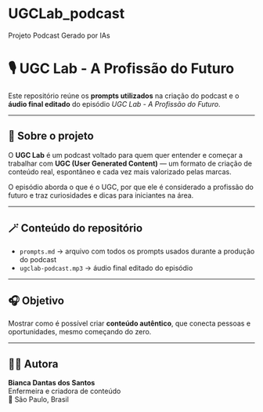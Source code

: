 # UGCLab_podcast
Projeto Podcast Gerado por IAs
# 🎙️ UGC Lab - A Profissão do Futuro

Este repositório reúne os **prompts utilizados** na criação do podcast e o **áudio final editado** do episódio *UGC Lab - A Profissão do Futuro*.

---

## 🧠 Sobre o projeto
O **UGC Lab** é um podcast voltado para quem quer entender e começar a trabalhar com **UGC (User Generated Content)** — um formato de criação de conteúdo real, espontâneo e cada vez mais valorizado pelas marcas.

O episódio aborda o que é o UGC, por que ele é considerado a profissão do futuro e traz curiosidades e dicas para iniciantes na área.

---

## 🪄 Conteúdo do repositório
- `prompts.md` → arquivo com todos os prompts usados durante a produção do podcast  
- `ugclab-podcast.mp3` → áudio final editado do episódio  

---

## 🎧 Objetivo
Mostrar como é possível criar **conteúdo autêntico**, que conecta pessoas e oportunidades, mesmo começando do zero.

---

## 👩‍💻 Autora
**Bianca Dantas dos Santos**  
Enfermeira e criadora de conteúdo  
📍 São Paulo, Brasil  
